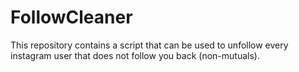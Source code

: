 # FollowCleaner
This repository contains a script that can be used to unfollow every instagram user that does not follow you back (non-mutuals). 
